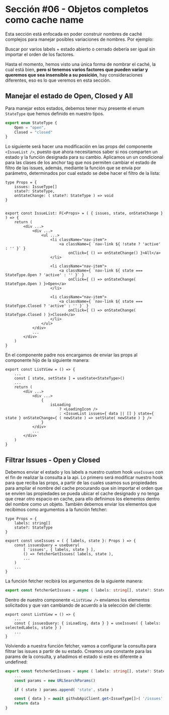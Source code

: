 # Sección #06 - Objetos completos como cache name

Esta sección está enfocada en poder construir nombres de caché complejos para manejar posibles variaciones de nombres. Por ejemplo:

Buscar por varios labels + estado abierto o cerrado debería ser igual sin importar el orden de los factores.

Hasta el momento, hemos visto una única forma de nombrar el caché, la cual está bien, **pero si tenemos varios factores que pueden variar y queremos que sea insensible a su posición**, hay consideraciones diferentes, eso es lo que veremos en esta sección.

## Manejar el estado de Open, Closed y All

Para manejar estos estados, debemos tener muy presente el enum `StateType` que hemos definido en nuestro tipos.

```ts
export enum StateType {
    Open = "open",
    Closed = "closed"
}
```

Lo siguiente será hacer una modificación en las props del componente `<IssueList />`, puesto que ahora necesitamos saber si nos comparten un estado y la función designada para su cambio. Aplicamos un un condicional para las clases de los anchor tag que nos permiten cambiar el estado de filtro de las issues, además, mediante la función que se envía por parámetro, determinados por cual estado se debe hacer el filtro de la lista:

```tsx
type Props = {
    issues: IssueType[]
    state?: StateType,
    onStateChange: ( state?: StateType ) => void
}


export const IssueList: FC<Props> = ( { issues, state, onStateChange } ) => {
    return (
        <div ...>
            <div ...>
                <ul ...>
                    <li className="nav-item">
                        <a className={ `nav-link ${ !state ? 'active' : '' }` }
                            onClick={ () => onStateChange() }>All</a>
                    </li>

                    <li className="nav-item">
                        <a className={ `nav-link ${ state === StateType.Open ? 'active' : '' }` }
                            onClick={ () => onStateChange( StateType.Open ) }>Open</a>
                    </li>

                    <li className="nav-item">
                        <a className={ `nav-link ${ state === StateType.Closed ? 'active' : '' }` }
                            onClick={ () => onStateChange( StateType.Closed ) }>Closed</a>
                    </li>
                </ul>
            </div>
            ...
        </div>
    )
}
```

En el componente padre nos encargamos de enviar las props al componente hijo de la siguiente manera:

```tsx
export const ListView = () => {
    ...
    const [ state, setState ] = useState<StateType>()
    ...
    return (
        <div ...>
            <div ...>
                {
                    isLoading
                        ? <LoadingIcon />
                        : <IssueList issues={ data || [] } state={ state } onStateChange={ ( newState ) => setState( newState ) } />
                }
            </div>
            ...
        </div>
    )
}
```

## Filtrar Issues - Open y Closed

Debemos enviar el estado y los labels a nuestro custom hook `useIssues` con el fin de realizar la consulta a la api. Lo primero será modificar nuestro hook para que reciba las props, a partir de las cuales usamos sus propiedades para ampliar el nombre del cache procurando que sin importar el orden que se envíen las propiedades se pueda ubicar el cache designado y no tenga que crear otro espacio en cache, para ello definimos los elementos dentro del nombre como un objeto. También debemos enviar los elementos que recibimos como argumentos a la función fetcher:

```tsx
type Props = {
    labels: string[]
    state?: StateType
}

export const useIssues = ( { labels, state }: Props ) => {
    const issuesQuery = useQuery(
        [ 'issues', { labels, state } ],
        () => fetcherGetIssues( labels, state ),
        ...
    )
    ...
}
```

La función fetcher recibirá los argumentos de la siguiente manera:

```ts
export const fetcherGetIssues = async ( labels: string[], state?: StateType ): Promise<IssueType[]> => {...}
```

Dentro de nuestro componente `<ListView />` enviamos los elementos solicitados y que van cambiando de acuerdo a la selección del cliente:

```tsx
export const ListView = () => {
    ...
    const { issuesQuery: { isLoading, data } } = useIssues( { labels: selectedLabels, state } )
    ...
}
```

Volviendo a nuestra función fetcher, vamos a configurar la consulta para filtrar las issues a partir de su estado. Creamos una constante para las params de la consulta, y añadimos el estado si este es diferente a undefined:

```ts
export const fetcherGetIssues = async ( labels: string[], state?: StateType ): Promise<IssueType[]> => {
    ...
    const params = new URLSearchParams()

    if ( state ) params.append( 'state', state )

    const { data } = await githubApiClient.get<IssueType[]>( '/issues', { params } )
    return data
}
```
